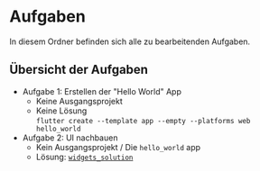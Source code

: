 # Aufgaben

In diesem Ordner befinden sich alle zu bearbeitenden Aufgaben.

## Übersicht der Aufgaben

- Aufgabe 1: Erstellen der "Hello World" App
  - Keine Ausgangsprojekt
  - Keine Lösung \
    `flutter create --template app --empty --platforms web hello_world`
- Aufgabe 2: UI nachbauen
  - Kein Ausgangsprojekt / Die `hello_world` app
  - Lösung: [`widgets_solution`](https://gitlab.mi.hdm-stuttgart.de/mt098/fluttination/-/tree/main/Aufgaben/widgets_solution)
